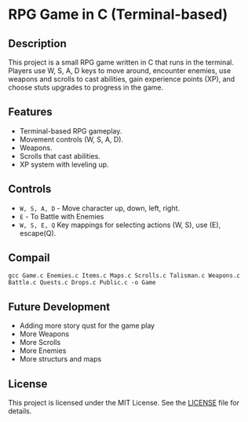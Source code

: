 # RPG Game in C (Terminal-based)

## Description
This project is a small RPG game written in C that runs in the terminal. Players use W, S, A, D keys to move around, encounter enemies, use weapons and scrolls to cast abilities, gain experience points (XP), and choose stuts upgrades to progress in the game.

## Features
- Terminal-based RPG gameplay.
- Movement controls (W, S, A, D).
- Weapons.
- Scrolls that cast abilities.
- XP system with leveling up.

## Controls
- `W, S, A, D` - Move character up, down, left, right.
- `E` - To Battle with Enemies
- `W, S, E, Q` Key mappings for selecting actions (W, S), use (E), escape(Q).

## Compail
``` 
gcc Game.c Enemies.c Items.c Maps.c Scrolls.c Talisman.c Weapons.c Battle.c Quests.c Drops.c Public.c -o Game
```

## Future Development
- Adding more story qust for the game play
- More Weapons
- More Scrolls
- More Enemies
- More structurs and maps

## License
This project is licensed under the MIT License. See the [LICENSE](LICENSE) file for details.
